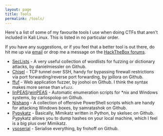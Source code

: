 ```yaml
---
layout: page
title: Tools
permalink: /tools/
---
```


Here's a list of some of my favourite tools I use when doing CTFs that aren't included in Kali Linux. This is listed in no particular order. 

If you have any suggestions, or if you feel that a better tool is out there, do hit me up via [email](mailto:ricepancakes@protonmail.com) or drop me a message on the [HackTheBox forums](https://forum.hackthebox.eu/profile/ricepancakes).

- [SecLists](https://github.com/danielmiessler/SecLists) - A very useful collection of wordlists for fuzzing or dictionary attacks, by danielmiessler on Github. 
- [Chisel](https://github.com/jpillora/chisel) - TCP tunnel over SSH, handy for bypassing firewall restrictions via port forwarding/reverse port forwarding, by jpillora on Github. 
- [ffuf](https://github.com/ffuf/ffuf) - Web application fuzzer, by joohoi on Github. I think the syntax makes more sense than `wfuzz`. 
- [linPEAS](https://github.com/carlospolop/privilege-escalation-awesome-scripts-suite/tree/master/linPEAS)/[winPEAS](https://github.com/carlospolop/privilege-escalation-awesome-scripts-suite/tree/master/winPEAS) - Automatic enumeration scripts for *nix and Windows systems, by carlospolop on Github. 
- [Nishang](https://github.com/samratashok/nishang) - A collection of offensive PowerShell scripts which are handy for attacking Windows boxes, by samratashok on Github.
- [Pypykatz](https://github.com/skelsec/pypykatz) - Basically, Mimikatz written in Python, by skelsec on Github. Pypykatz allows you to dump hashes on your local machine, which I feel is a big plus over Mimikatz. 
- [ysoserial](https://github.com/frohoff/ysoserial) - Serialise everything, by frohoff on Github. 